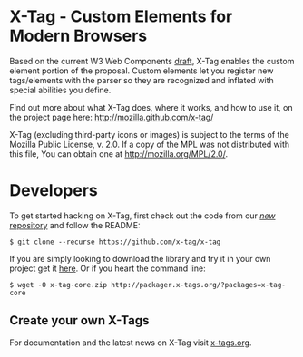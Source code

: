 # X-Tag - Custom Elements for Modern Browsers

Based on the current W3 Web Components [draft][1], X-Tag enables the custom element portion of the proposal.
Custom elements let you register new tags/elements with the parser so they are recognized and inflated with
special abilities you define.

Find out more about what X-Tag does, where it works, and how to use it, on the project page here: http://mozilla.github.com/x-tag/

X-Tag (excluding third-party icons or images) is subject to the terms of the Mozilla Public License, v. 2.0. If a copy of the MPL was not distributed with this file, You can obtain one at http://mozilla.org/MPL/2.0/.

  [1]: https://dvcs.w3.org/hg/webcomponents/raw-file/tip/explainer/index.html       "W3 Web Components Spec (Draft)"

# Developers

To get started hacking on X-Tag, first check out the code from our [*new* repository](https://github.com/x-tag/core) and follow the README:

    $ git clone --recurse https://github.com/x-tag/x-tag



If you are simply looking to download the library and try it in your own project get it [here](http://x-tags.org/).  Or if you heart the command line:

	$ wget -O x-tag-core.zip http://packager.x-tags.org/?packages=x-tag-core



## Create your own X-Tags

For documentation and the latest news on X-Tag visit [x-tags.org](http://x-tags.org).
